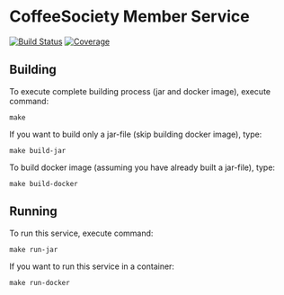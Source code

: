 # CoffeeSociety Member Service
[![Build Status](https://travis-ci.org/asc-lab/coffee-society-member.svg?branch=master)](https://travis-ci.org/asc-lab/coffee-society-member)
[![Coverage](https://sonarcloud.io/api/project_badges/measure?project=pl.altkom.coffee.product%3Aproduct-parent&metric=alert_status)](https://sonarcloud.io/dashboard?id=pl.altkom.coffee.members%3Amembers-parent)

## Building

To execute complete building process (jar and docker image), execute command:

```
make
```

If you want to build only a jar-file (skip building docker image), type:

```
make build-jar
```

To build docker image (assuming you have already built a jar-file), type:

```
make build-docker
```

## Running

To run this service, execute command:

```
make run-jar
```

If you want to run this service in a container:

```
make run-docker
```
